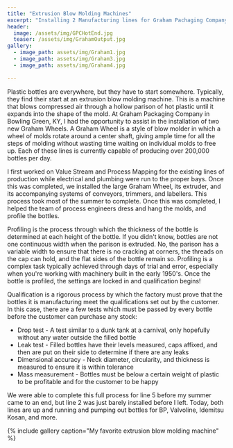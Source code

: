 ```yaml
---
title: "Extrusion Blow Molding Machines"
excerpt: "Installing 2 Manufacturing lines for Graham Pachaging Company"
header:
  image: /assets/img/GPCHotEnd.jpg
  teaser: /assets/img/GrahamOutput.jpg
gallery:
  - image_path: assets/img/Graham1.jpg
  - image_path: assets/img/Graham3.jpg
  - image_path: assets/img/Graham4.jpg
   
---
```


Plastic bottles are everywhere, but they have to start somewhere. Typically, they find their start at an extrusion blow molding machine. This is a machine that blows compressed air through a hollow parison of hot plastic until it expands into the shape of the mold. At Graham Packaging Company in Bowling Green, KY, I had the opportunity to assist in the installation of two new Graham Wheels. A Graham Wheel is a style of blow molder in which a wheel of molds rotate around a center shaft, giving ample time for all the steps of molding without wasting time waiting on individual molds to free up. Each of these lines is currently capable of producing over 200,000 bottles per day.

I first worked on Value Stream and Process Mapping for the existing lines of production while electrical and plumbing were run to the proper bays. Once this was completed, we installed the large Graham Wheel, its extruder, and its accompanying systems of conveyors, trimmers, and labellers. This process took most of the summer to complete. Once this was completed, I helped the team of process engineers dress and hang the molds, and profile the bottles. 

Profiling is the process through which the thickness of the bottle is determined at each height of the bottle. If you didn't know, bottles are not one continuous width when the parison is extruded. No, the parison has a variable width to ensure that there is no cracking at corners, the threads on the cap can hold, and the flat sides of the bottle remain so. Profiling is a complex task typically achieved through days of trial and error, especially when you're working with machinery built in the early 1950's. Once the bottle is profiled, the settings are locked in and qualification begins!

Qualification is a rigorous process by which the factory must prove that the bottles it is manufacturing meet the qualifications set out by the customer. In this case, there are a few tests which must be passed by every bottle before the customer can purchase any stock:
  * Drop test - A test similar to a dunk tank at a carnival, only hopefully without any water outside the filled bottle
  * Leak test - Filled bottles have their levels measured, caps affixed, and then are put on their side to determine if there are any leaks
  * Dimensional accuracy - Neck diameter, circularity, and thickness is measured to ensure it is within tolerance
  * Mass measurement - Bottles must be below a certain weight of plastic to be profitable and for the customer to be happy

We were able to complete this full process for line 5 before my summer came to an end, but line 2 was just barely installed before I left. Today, both lines are up and running and pumping out bottles for BP, Valvoline, Idemitsu Kosan, and more.


{% include gallery caption="My favorite extrusion blow molding machine" %}

